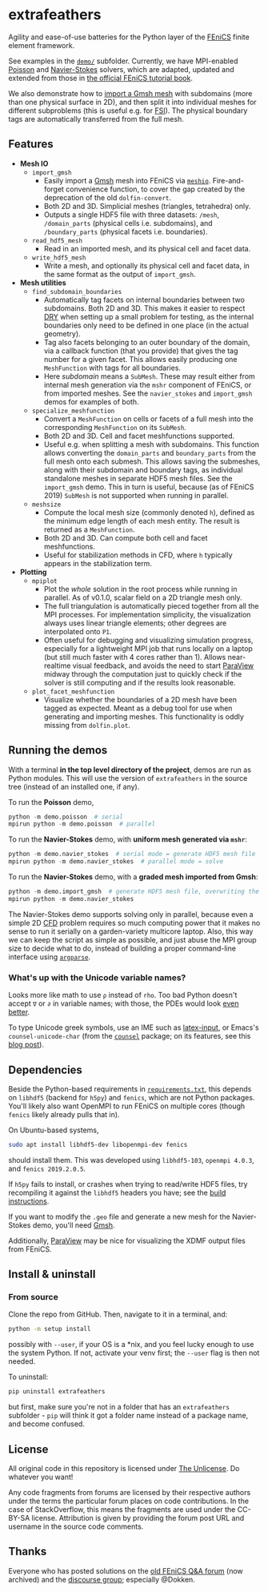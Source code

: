# extrafeathers

Agility and ease-of-use batteries for the Python layer of the [FEniCS](https://fenicsproject.org/) finite element framework.

See examples in the [`demo/`](demo/) subfolder. Currently, we have MPI-enabled [Poisson](demo/poisson.py) and [Navier-Stokes](demo/navier_stokes.py) solvers, which are adapted, updated and extended from those in [the official FEniCS tutorial book](https://github.com/hplgit/fenics-tutorial).

We also demonstrate how to [import a Gmsh mesh](demo/import_gmsh.py) with subdomains (more than one physical surface in 2D), and then split it into individual meshes for different subproblems (this is useful e.g. for [FSI](https://en.wikipedia.org/wiki/Fluid%E2%80%93structure_interaction)). The physical boundary tags are automatically transferred from the full mesh.


## Features

 - **Mesh IO**
   - `import_gmsh`
     - Easily import a [Gmsh](https://gmsh.info/) mesh into FEniCS via [`meshio`](https://github.com/nschloe/meshio). Fire-and-forget convenience function, to cover the gap created by the deprecation of the old `dolfin-convert`.
     - Both 2D and 3D. Simplicial meshes (triangles, tetrahedra) only.
     - Outputs a single HDF5 file with three datasets: `/mesh`, `/domain_parts` (physical cells i.e. subdomains), and `/boundary_parts` (physical facets i.e. boundaries).
   - `read_hdf5_mesh`
     - Read in an imported mesh, and its physical cell and facet data.
   - `write_hdf5_mesh`
     - Write a mesh, and optionally its physical cell and facet data, in the same format as the output of `import_gmsh`.
 - **Mesh utilities**
   - `find_subdomain_boundaries`
     - Automatically tag facets on internal boundaries between two subdomains. Both 2D and 3D. This makes it easier to respect [DRY](https://en.wikipedia.org/wiki/Don't_repeat_yourself) when setting up a small problem for testing, as the internal boundaries only need to be defined in one place (in the actual geometry).
     - Tag also facets belonging to an outer boundary of the domain, via a callback function (that you provide) that gives the tag number for a given facet. This allows easily producing one `MeshFunction` with tags for all boundaries.
     - Here *subdomain* means a `SubMesh`. These may result either from internal mesh generation via the `mshr` component of FEniCS, or from imported meshes. See the `navier_stokes` and `import_gmsh` demos for examples of both.
   - `specialize_meshfunction`
     - Convert a `MeshFunction` on cells or facets of a full mesh into the corresponding `MeshFunction` on its `SubMesh`.
     - Both 2D and 3D. Cell and facet meshfunctions supported.
     - Useful e.g. when splitting a mesh with subdomains. This function allows converting the `domain_parts` and `boundary_parts` from the full mesh onto each submesh. This allows saving the submeshes, along with their subdomain and boundary tags, as individual standalone meshes in separate HDF5 mesh files. See the `import_gmsh` demo. This in turn is useful, because (as of FEniCS 2019) `SubMesh` is not supported when running in parallel.
   - `meshsize`
     - Compute the local mesh size (commonly denoted `h`), defined as the minimum edge length of each mesh entity. The result is returned as a `MeshFunction`.
     - Both 2D and 3D. Can compute both cell and facet meshfunctions.
     - Useful for stabilization methods in CFD, where `h` typically appears in the stabilization term.
 - **Plotting**
   - `mpiplot`
     - Plot the *whole* solution in the root process while running in parallel. As of v0.1.0, scalar field on a 2D triangle mesh only.
     - The full triangulation is automatically pieced together from all the MPI processes. For implementation simplicity, the visualization always uses linear triangle elements; other degrees are interpolated onto `P1`.
     - Often useful for debugging and visualizing simulation progress, especially for a lightweight MPI job that runs locally on a laptop (but still much faster with 4 cores rather than 1). Allows near-realtime visual feedback, and avoids the need to start [ParaView](https://www.paraview.org/) midway through the computation just to quickly check if the solver is still computing and if the results look reasonable.
   - `plot_facet_meshfunction`
     - Visualize whether the boundaries of a 2D mesh have been tagged as expected. Meant as a debug tool for use when generating and importing meshes. This functionality is oddly missing from `dolfin.plot`.


## Running the demos

With a terminal **in the top level directory of the project**, demos are run as Python modules. This will use the version of `extrafeathers` in the source tree (instead of an installed one, if any).

To run the **Poisson** demo,

```python
python -m demo.poisson  # serial
mpirun python -m demo.poisson  # parallel
```

To run the **Navier-Stokes** demo, with **uniform mesh generated via `mshr`**:

```python
python -m demo.navier_stokes  # serial mode = generate HDF5 mesh file
mpirun python -m demo.navier_stokes  # parallel mode = solve
```

To run the **Navier-Stokes** demo, with a **graded mesh imported from Gmsh**:

```python
python -m demo.import_gmsh  # generate HDF5 mesh file, overwriting the earlier one
mpirun python -m demo.navier_stokes
```

The Navier-Stokes demo supports solving only in parallel, because even a simple 2D [CFD](https://en.wikipedia.org/wiki/Computational_fluid_dynamics) problem requires so much computing power that it makes no sense to run it serially on a garden-variety multicore laptop. Also, this way we can keep the script as simple as possible, and just abuse the MPI group size to decide what to do, instead of building a proper command-line interface using [`argparse`](https://docs.python.org/3/library/argparse.html).

### What's up with the Unicode variable names?

Looks more like math to use `ρ` instead of `rho`. Too bad Python doesn't accept `∇` or `∂` in variable names; with those, the PDEs would look [even better](https://github.com/gridap/Gridap.jl).

To type Unicode greek symbols, use an IME such as [latex-input](https://github.com/clarkgrubb/latex-input), or Emacs's `counsel-unicode-char` (from the [`counsel`](https://melpa.org/#/counsel) package; on its features, see this [blog post](https://oremacs.com/2015/04/09/counsel-completion/)).


## Dependencies

Beside the Python-based requirements in [`requirements.txt`](requirements.txt), this depends on `libhdf5` (backend for `h5py`) and `fenics`, which are not Python packages. You'll likely also want OpenMPI to run FEniCS on multiple cores (though `fenics` likely already pulls that in).

On Ubuntu-based systems,

```bash
sudo apt install libhdf5-dev libopenmpi-dev fenics
```

should install them. This was developed using `libhdf5-103`, `openmpi 4.0.3`, and `fenics 2019.2.0.5`.

If `h5py` fails to install, or crashes when trying to read/write HDF5 files, try recompiling it against the `libhdf5` headers you have; see the [build instructions](https://docs.h5py.org/en/stable/build.html#source-installation).

If you want to modify the `.geo` file and generate a new mesh for the Navier-Stokes demo, you'll need [Gmsh](https://gmsh.info/).

Additionally, [ParaView](https://www.paraview.org/) may be nice for visualizing the XDMF output files from FEniCS.


## Install & uninstall

### From source

Clone the repo from GitHub. Then, navigate to it in a terminal, and:

```bash
python -m setup install
```

possibly with `--user`, if your OS is a *nix, and you feel lucky enough to use the system Python. If not, activate your venv first; the `--user` flag is then not needed.

To uninstall:

```bash
pip uninstall extrafeathers
```

but first, make sure you're not in a folder that has an `extrafeathers` subfolder - `pip` will think it got a folder name instead of a package name, and become confused.


## License

All original code in this repository is licensed under [The Unlicense](LICENSE.md). Do whatever you want!

Any code fragments from forums are licensed by their respective authors under the terms the particular forum places on code contributions. In the case of StackOverflow, this means the fragments are used under the CC-BY-SA license. Attribution is given by providing the forum post URL and username in the source code comments.


## Thanks

Everyone who has posted solutions on the [old FEniCS Q&A forum](https://fenicsproject.org/qa/) (now archived) and the [discourse group](https://fenicsproject.discourse.group/); especially @Dokken.

